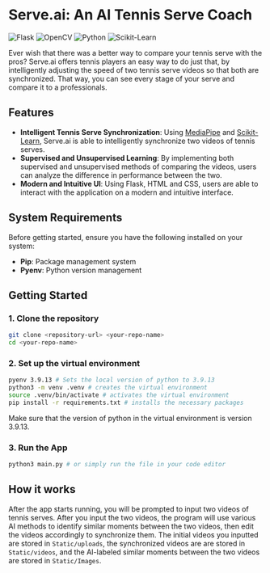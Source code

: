 # Serve.ai: An AI Tennis Serve Coach
![Flask](https://img.shields.io/badge/Flask-000000?style=for-the-badge&logo=flask&logoColor=white)
![OpenCV](https://img.shields.io/badge/OpenCV-27338e?style=for-the-badge&logo=OpenCV&logoColor=white)
![Python](https://img.shields.io/badge/Python-FFD43B?style=for-the-badge&logo=python&logoColor=blue)
![Scikit-Learn](https://img.shields.io/badge/scikit_learn-F7931E?style=for-the-badge&logo=scikit-learn&logoColor=white)

Ever wish that there was a better way to compare your tennis serve with the pros? Serve.ai offers tennis players an easy way to do just that, by intelligently adjusting the speed of two tennis serve videos so that both are synchronized. That way, you can see every stage of your serve and compare it to a professionals.

## Features

- **Intelligent Tennis Serve Synchronization**: Using [MediaPipe](https://chuoling.github.io/mediapipe/) and [Scikit-Learn](https://scikit-learn.org/stable/), Serve.ai is able to intelligently synchronize two videos of tennis serves. 
- **Supervised and Unsupervised Learning**: By implementing both supervised and unsupervised methods of comparing the videos, users can analyze the difference in performance between the two.
- **Modern and Intuitive UI**: Using Flask, HTML and CSS, users are able to interact with the application on a modern and intuitive interface.

## System Requirements

Before getting started, ensure you have the following installed on your system:

- **Pip**: Package management system
- **Pyenv**: Python version management


## Getting Started
### 1. Clone the repository
```bash
git clone <repository-url> <your-repo-name>
cd <your-repo-name>
```
### 2. Set up the virtual environment 
```bash
pyenv 3.9.13 # Sets the local version of python to 3.9.13
python3 -m venv .venv # creates the virtual environment
source .venv/bin/activate # activates the virtual environment
pip install -r requirements.txt # installs the necessary packages
```
Make sure that the version of python in the virtual environment is version 3.9.13.

### 3. Run the App
```bash
python3 main.py # or simply run the file in your code editor
```

## How it works
After the app starts running, you will be prompted to input two videos of tennis serves. After you input the two videos, the program will use various AI methods to identify similar moments between the two videos, then edit the videos accordingly to synchronize them. The initial videos you inputted are stored in `Static/uploads`, the synchronized videos are are stored in `Static/videos`, and the AI-labeled similar moments between the two videos are stored in `Static/Images`.